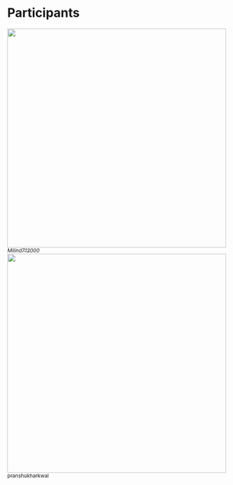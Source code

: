 # Participants

[<img src="https://i.imgur.com/Zn9MAgS.jpg" width="500px;"/><br><sub>_Milind712000_</sub>](https://github.com/Milind712000)<br>
[<img src="https://avatars0.githubusercontent.com/u/21126219?s=460&v=4" width="500px;"/><br><sub>pranshukharkwal</sub>](https://github.com/pranshukharkwal)<br>